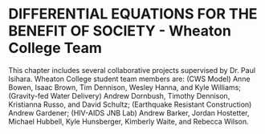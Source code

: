 # DIFFERENTIAL EQUATIONS FOR THE BENEFIT OF SOCIETY - Wheaton College Team

This chapter includes several collaborative projects supervised by Dr. Paul Isihara. Wheaton College student team members are: (CWS Model) Anne Bowen, Isaac Brown, Tim Dennison, Wesley Hanna, and Kyle Williams; (Gravity-fed Water Delivery) Andrew Dornbush, Timothy Dennison, Kristianna Russo, and David Schultz; (Earthquake Resistant Construction) Andrew Gardener; (HIV-AIDS JNB Lab) Andrew Barker, Jordan Hostetter, Michael Hubbell, Kyle Hunsberger, Kimberly Waite, and Rebecca Wilson.